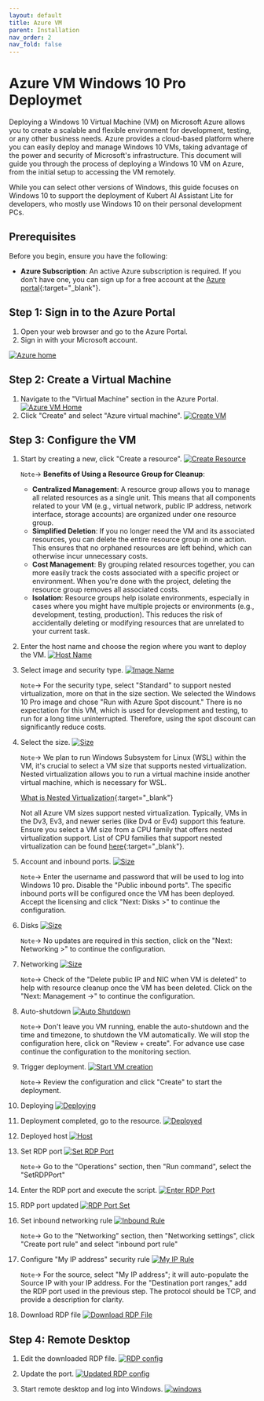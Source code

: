```yaml
---
layout: default
title: Azure VM
parent: Installation
nav_order: 2
nav_fold: false
---
```


# Azure VM Windows 10 Pro Deploymet

Deploying a Windows 10 Virtual Machine (VM) on Microsoft Azure allows you to create a scalable and flexible environment for development, testing, or any other business needs. Azure provides a cloud-based platform where you can easily deploy and manage Windows 10 VMs, taking advantage of the power and security of Microsoft's infrastructure. This document will guide you through the process of deploying a Windows 10 VM on Azure, from the initial setup to accessing the VM remotely.

While you can select other versions of Windows, this guide focuses on Windows 10 to support the deployment of Kubert AI Assistant Lite for developers, who mostly use Windows 10 on their personal development PCs.

## Prerequisites

Before you begin, ensure you have the following:

- **Azure Subscription**: An active Azure subscription is required. If you don’t have one, you can sign up for a free account at the [Azure portal](https://azure.microsoft.com/en-ca/){:target="_blank"}.

## Step 1: Sign in to the Azure Portal

1. Open your web browser and go to the Azure Portal.
2. Sign in with your Microsoft account.

[![Azure home](/kubert-assistant-lite/assets/images/azure-vm/1_azure-home.png)](/kubert-assistant-lite/assets/images/azure-vm/1_azure-home.png)

## Step 2: Create a Virtual Machine

1. Navigate to the "Virtual Machine" section in the Azure Portal.
    [![Azure VM Home](/kubert-assistant-lite/assets/images/azure-vm/2_azure-vm-home.png)](/kubert-assistant-lite/assets/images/azure-vm/2_azure-vm-home.png)
2. Click "Create" and select "Azure virtual machine".
    [![Create VM](/kubert-assistant-lite/assets/images/azure-vm/3_create-vm.png)](/kubert-assistant-lite/assets/images/azure-vm/3_create-vm.png)

## Step 3: Configure the VM

1. Start by creating a new, click "Create a resource".
    [![Create Resource](/kubert-assistant-lite/assets/images/azure-vm/4_create-resource-group.png)](/kubert-assistant-lite/assets/images/azure-vm/4_create-resource-group.png)

    `Note`-> **Benefits of Using a Resource Group for Cleanup**:
    - **Centralized Management**: A resource group allows you to manage all related resources as a single unit. This means that all components related to your VM (e.g., virtual network, public IP address, network interface, storage accounts) are organized under one resource group.
    - **Simplified Deletion**: If you no longer need the VM and its associated resources, you can delete the entire resource group in one action. This ensures that no orphaned resources are left behind, which can otherwise incur unnecessary costs.
    - **Cost Management**: By grouping related resources together, you can more easily track the costs associated with a specific project or environment. When you're done with the project, deleting the resource group removes all associated costs.
    - **Isolation**: Resource groups help isolate environments, especially in cases where you might have multiple projects or environments (e.g., development, testing, production). This reduces the risk of accidentally deleting or modifying resources that are unrelated to your current task.
2. Enter the host name and choose the region where you want to deploy the VM.
    [![Host Name](/kubert-assistant-lite/assets/images/azure-vm/5_define_host_name.png)](/kubert-assistant-lite/assets/images/azure-vm/5_define_host_name.png)
3. Select image and security type.
    [![Image Name](/kubert-assistant-lite/assets/images/azure-vm/6_security_and_image.png)](/kubert-assistant-lite/assets/images/azure-vm/6_security_and_image.png)

    `Note`-> For the security type, select "Standard" to support nested virtualization, more on that in the size section. We selected the Windows 10 Pro image and chose "Run with Azure Spot discount." There is no expectation for this VM, which is used for development and testing, to run for a long time uninterrupted. Therefore, using the spot discount can significantly reduce costs.
4. Select the size.
   [![Size](/kubert-assistant-lite/assets/images/azure-vm/7_size_cpu_ram.png)](/kubert-assistant-lite/assets/images/azure-vm/7_size_cpu_ram.png)

   `Note`-> We plan to run Windows Subsystem for Linux (WSL) within the VM, it's crucial to select a VM size that supports nested virtualization. Nested virtualization  allows you to run a virtual machine inside another virtual machine, which is necessary for WSL.

   [What is Nested Virtualization](https://learn.microsoft.com/en-us/virtualization/hyper-v-on-windows/user-guide/nested-virtualization){:target="_blank"}

   Not all Azure VM sizes support nested virtualization. Typically, VMs in the Dv3, Ev3, and newer series (like Dv4 or Ev4) support this feature. Ensure you select a VM size from a CPU family that offers nested virtualization support.
   List of CPU families that support nested virtualization can be found [here](https://learn.microsoft.com/en-us/azure/virtual-machines/acu){:target="_blank"}.
5. Account and inbound ports.
   [![Size](/kubert-assistant-lite/assets/images/azure-vm/8_account_port.png)](/kubert-assistant-lite/assets/images/azure-vm/8_account_port.png)

   `Note`-> Enter the username and password that will be used to log into Windows 10 pro. Disable the "Public inbound ports". The specific inbound ports will be configured once the VM has been deployed. Accept the licensing and click "Next: Disks >" to continue the configuration.
6. Disks
   [![Size](/kubert-assistant-lite/assets/images/azure-vm/9_disks.png)](/kubert-assistant-lite/assets/images/azure-vm/9_disks.png)

   `Note`-> No updates are required in this section, click on the "Next: Networking >" to continue the configuration.
7. Networking
   [![Size](/kubert-assistant-lite/assets/images/azure-vm/10_delete_public_ip.png)](/kubert-assistant-lite/assets/images/azure-vm/10_delete_public_ip.png)

   `Note`-> Check of the "Delete public IP and NIC when VM is deleted" to help with resource cleanup once the VM has been deleted. Click on the "Next: Management ->" to continue the configuration.
8. Auto-shutdown
   [![Auto Shutdown](/kubert-assistant-lite/assets/images/azure-vm/11_auto-shutdown.png)](/kubert-assistant-lite/assets/images/azure-vm/11_auto-shutdown.png)

   `Note`-> Don't leave you VM running, enable the auto-shutdown and the time and timezone, to shutdown the VM automatically. We will stop the configuration here, click on "Review + create". For advance use case continue the configuration to the monitoring section. 
9. Trigger deployment.
   [![Start VM creation](/kubert-assistant-lite/assets/images/azure-vm/12_create-vm.png)](/kubert-assistant-lite/assets/images/azure-vm/12_create-vm.png.png)

   `Note`-> Review the configuration and click "Create" to start the deployment.
10. Deploying
   [![Deploying](/kubert-assistant-lite/assets/images/azure-vm/13_deploying.png)](/kubert-assistant-lite/assets/images/azure-vm/13_deploying.png)
11. Deployment completed, go to the resource.
   [![Deployed](/kubert-assistant-lite/assets/images/azure-vm/14_done-deployment.png)](/kubert-assistant-lite/assets/images/azure-vm/14_done-deployment.png)
12. Deployed host
   [![Host](/kubert-assistant-lite/assets/images/azure-vm/15_host.png)](/kubert-assistant-lite/assets/images/azure-vm/15_host.png)
13. Set RDP port
   [![Set RDP Port](/kubert-assistant-lite/assets/images/azure-vm/16_set-rdp-port.png)](/kubert-assistant-lite/assets/images/azure-vm/16_set-rdp-port.png)

    `Note`-> Go to the "Operations" section, then "Run command", select the "SetRDPPort"
14. Enter the RDP port and execute the script.
   [![Enter RDP Port](/kubert-assistant-lite/assets/images/azure-vm/17_enter-port.png)](/kubert-assistant-lite/assets/images/azure-vm/17_enter-port.png)
15. RDP port updated
   [![RDP Port Set](/kubert-assistant-lite/assets/images/azure-vm/18_port-set.png)](/kubert-assistant-lite/assets/images/azure-vm/18_port-set.png)
16. Set inbound networking rule
   [![Inbound Rule](/kubert-assistant-lite/assets/images/azure-vm/19_set-inbound-rule.png)](/kubert-assistant-lite/assets/images/azure-vm/19_set-inbound-rule.png)

    `Note`-> Go to the "Networking" section, then "Networking settings", click "Create port rule" and select "inbound port rule"
17. Configure "My IP address" security rule
   [![My IP Rule](/kubert-assistant-lite/assets/images/azure-vm/20_my-ip-rule.png)](/kubert-assistant-lite/assets/images/azure-vm/20_my-ip-rule.png)

    `Note`-> For the source, select "My IP address"; it will auto-populate the Source IP with your IP address. For the "Destination port ranges," add the RDP port used in the previous step. The protocol should be TCP, and provide a description for clarity.
18. Download RDP file
   [![Download RDP File](/kubert-assistant-lite/assets/images/azure-vm/22_download-rdp-file.png)](/kubert-assistant-lite/assets/images/azure-vm/22_download-rdp-file.png)

## Step 4: Remote Desktop

1. Edit the downloaded RDP file.
    [![RDP config](/kubert-assistant-lite/assets/images/azure-vm/23_remote-desktop.png)](/kubert-assistant-lite/assets/images/azure-vm/23_remote-desktop.png)

2. Update the port.
    [![Updated RDP config](/kubert-assistant-lite/assets/images/azure-vm/24_updated-port.png)](/kubert-assistant-lite/assets/images/azure-vm/24_updated-port.png)

3. Start remote desktop and log into Windows.
    [![windows](/kubert-assistant-lite/assets/images/azure-vm/25_logged-in.png)](/kubert-assistant-lite/assets/images/azure-vm/25_logged-in.png)
